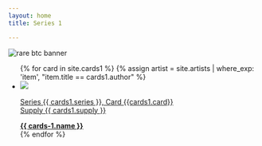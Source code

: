 ```yaml
---
layout: home
title: Series 1

---
```

<img src="https://bafybeiaelbcwjlihme66n23jfbw4j2vcgmzqg6nt2oql2xd3a5mf72vpsu.ipfs.nftstorage.link/" alt="rare btc banner" max-width="100%" height="auto">
<ul class="assets">
{% for card in site.cards1 %}
{% assign artist = site.artists | where_exp: 'item', "item.title == cards1.author" %}
  <li>
    <img src="{% if cards1.image != null and cards1.image != '' %}{{ cards1.image }}{% else %}{{'assets/placeholder.png' | relative_url}}{% endif %}">
    <a href="card/{{ cards1.name | downcase }}">
      <p class="small">Series {{ cards1.series }}, Card {{cards1.card}}<br> Supply {{ cards1.supply }}</p> 
         <b>{{ cards-1.name }}</b>
    </a>    
  </li>
{% endfor %}
</ul>
